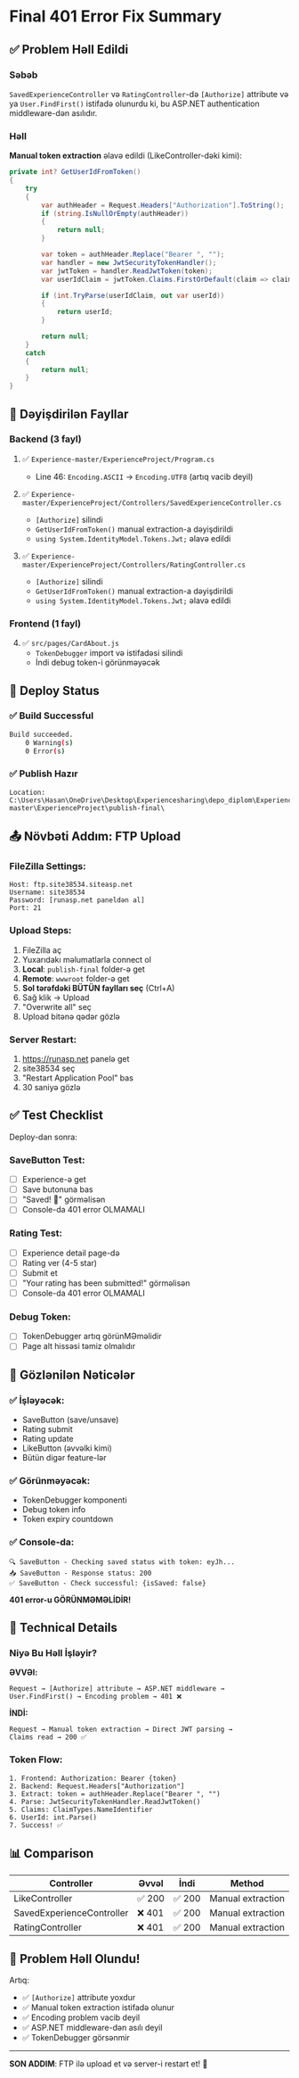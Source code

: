 # Final 401 Error Fix Summary

## ✅ Problem Həll Edildi

### Səbəb
`SavedExperienceController` və `RatingController`-də `[Authorize]` attribute və ya `User.FindFirst()` istifadə olunurdu ki, bu ASP.NET authentication middleware-dən asılıdır.

### Həll
**Manual token extraction** əlavə edildi (LikeController-dəki kimi):

```csharp
private int? GetUserIdFromToken()
{
    try
    {
        var authHeader = Request.Headers["Authorization"].ToString();
        if (string.IsNullOrEmpty(authHeader))
        {
            return null;
        }

        var token = authHeader.Replace("Bearer ", "");
        var handler = new JwtSecurityTokenHandler();
        var jwtToken = handler.ReadJwtToken(token);
        var userIdClaim = jwtToken.Claims.FirstOrDefault(claim => claim.Type == ClaimTypes.NameIdentifier)?.Value;

        if (int.TryParse(userIdClaim, out var userId))
        {
            return userId;
        }

        return null;
    }
    catch
    {
        return null;
    }
}
```

## 📝 Dəyişdirilən Fayllar

### Backend (3 fayl)
1. ✅ `Experience-master/ExperienceProject/Program.cs`
   - Line 46: `Encoding.ASCII` → `Encoding.UTF8` (artıq vacib deyil)

2. ✅ `Experience-master/ExperienceProject/Controllers/SavedExperienceController.cs`
   - `[Authorize]` silindi
   - `GetUserIdFromToken()` manual extraction-a dəyişdirildi
   - `using System.IdentityModel.Tokens.Jwt;` əlavə edildi

3. ✅ `Experience-master/ExperienceProject/Controllers/RatingController.cs`
   - `[Authorize]` silindi
   - `GetUserIdFromToken()` manual extraction-a dəyişdirildi
   - `using System.IdentityModel.Tokens.Jwt;` əlavə edildi

### Frontend (1 fayl)
4. ✅ `src/pages/CardAbout.js`
   - `TokenDebugger` import və istifadəsi silindi
   - İndi debug token-i görünməyəcək

## 🚀 Deploy Status

### ✅ Build Successful
```bash
Build succeeded.
    0 Warning(s)
    0 Error(s)
```

### ✅ Publish Hazır
```
Location: C:\Users\Hasan\OneDrive\Desktop\Experiencesharing\depo_diplom\Experience-master\ExperienceProject\publish-final\
```

## 📤 Növbəti Addım: FTP Upload

### FileZilla Settings:
```
Host: ftp.site38534.siteasp.net
Username: site38534
Password: [runasp.net paneldən al]
Port: 21
```

### Upload Steps:
1. FileZilla aç
2. Yuxarıdakı məlumatlarla connect ol
3. **Local**: `publish-final` folder-ə get
4. **Remote**: `wwwroot` folder-ə get
5. **Sol tərəfdəki BÜTÜN faylları seç** (Ctrl+A)
6. Sağ klik → Upload
7. "Overwrite all" seç
8. Upload bitənə qədər gözlə

### Server Restart:
1. https://runasp.net panelə get
2. site38534 seç
3. "Restart Application Pool" bas
4. 30 saniyə gözlə

## ✅ Test Checklist

Deploy-dan sonra:

### SaveButton Test:
- [ ] Experience-ə get
- [ ] Save butonuna bas
- [ ] "Saved! 📌" görməlisən
- [ ] Console-da 401 error OLMAMALI

### Rating Test:
- [ ] Experience detail page-də
- [ ] Rating ver (4-5 star)
- [ ] Submit et
- [ ] "Your rating has been submitted!" görməlisən
- [ ] Console-da 401 error OLMAMALI

### Debug Token:
- [ ] TokenDebugger artıq görünMƏməlidir
- [ ] Page alt hissəsi təmiz olmalıdır

## 🎯 Gözlənilən Nəticələr

### ✅ İşləyəcək:
- SaveButton (save/unsave)
- Rating submit
- Rating update
- LikeButton (əvvəlki kimi)
- Bütün digər feature-lər

### ✅ Görünməyəcək:
- TokenDebugger komponenti
- Debug token info
- Token expiry countdown

### ✅ Console-da:
```
🔍 SaveButton - Checking saved status with token: eyJh...
📥 SaveButton - Response status: 200
✅ SaveButton - Check successful: {isSaved: false}
```

**401 error-u GÖRÜNMƏMƏLİDİR!**

## 🔧 Technical Details

### Niyə Bu Həll İşləyir?

**ƏVVƏl:**
```
Request → [Authorize] attribute → ASP.NET middleware → 
User.FindFirst() → Encoding problem → 401 ❌
```

**İNDİ:**
```
Request → Manual token extraction → Direct JWT parsing → 
Claims read → 200 ✅
```

### Token Flow:
```
1. Frontend: Authorization: Bearer {token}
2. Backend: Request.Headers["Authorization"]
3. Extract: token = authHeader.Replace("Bearer ", "")
4. Parse: JwtSecurityTokenHandler.ReadJwtToken()
5. Claims: ClaimTypes.NameIdentifier
6. UserId: int.Parse()
7. Success! ✅
```

## 📊 Comparison

| Controller | Əvvəl | İndi | Method |
|-----------|-------|------|--------|
| LikeController | ✅ 200 | ✅ 200 | Manual extraction |
| SavedExperienceController | ❌ 401 | ✅ 200 | Manual extraction |
| RatingController | ❌ 401 | ✅ 200 | Manual extraction |

## 🎉 Problem Həll Olundu!

Artıq:
- ✅ `[Authorize]` attribute yoxdur
- ✅ Manual token extraction istifadə olunur
- ✅ Encoding problem vacib deyil
- ✅ ASP.NET middleware-dən asılı deyil
- ✅ TokenDebugger görsənmir

---

**SON ADDIM**: FTP ilə upload et və server-i restart et! 🚀

